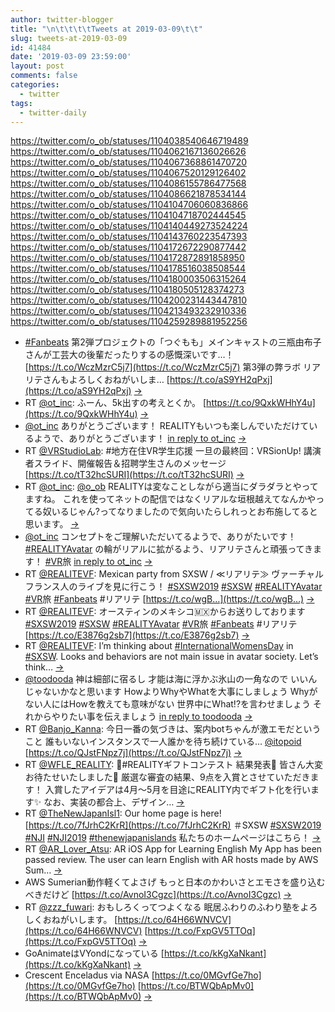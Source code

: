 ```yaml
---
author: twitter-blogger
title: "\n\t\t\t\tTweets at 2019-03-09\t\t"
slug: tweets-at-2019-03-09
id: 41484
date: '2019-03-09 23:59:00'
layout: post
comments: false
categories:
  - twitter
tags:
  - twitter-daily
---
```


https://twitter.com/o_ob/statuses/1104038540646719489 https://twitter.com/o_ob/statuses/1104062167136026626 https://twitter.com/o_ob/statuses/1104067368861470720 https://twitter.com/o_ob/statuses/1104067520129126402 https://twitter.com/o_ob/statuses/1104086155786477568 https://twitter.com/o_ob/statuses/1104086621878534144 https://twitter.com/o_ob/statuses/1104104706060836866 https://twitter.com/o_ob/statuses/1104104718702444545 https://twitter.com/o_ob/statuses/1104140449273524224 https://twitter.com/o_ob/statuses/1104143760223547393 https://twitter.com/o_ob/statuses/1104172672290877442 https://twitter.com/o_ob/statuses/1104172872891858950 https://twitter.com/o_ob/statuses/1104178516038508544 https://twitter.com/o_ob/statuses/1104180003506315264 https://twitter.com/o_ob/statuses/1104180505128374273 https://twitter.com/o_ob/statuses/1104200231443447810 https://twitter.com/o_ob/statuses/1104213493232910336 https://twitter.com/o_ob/statuses/1104259289881952256  

*   [#Fanbeats](https://twitter.com/search?q=%23Fanbeats&src=hash) 第2弾プロジェクトの「つぐもも」メインキャストの三瓶由布子さんが工芸大の後輩だったりするの感慨深いです…！ [https://t.co/WczMzrC5j7](https://t.co/WczMzrC5j7) 第3弾の弊ラボ リアリテさんもよろしくおねがいしま… [https://t.co/aS9YH2qPxj](https://t.co/aS9YH2qPxj) [->](https://twitter.com/o_ob/statuses/1104038540646719489)
*   RT [@ot_inc](https://twitter.com/ot_inc): ふーん、5k出すの考えとくか。 [https://t.co/9QxkWHhY4u](https://t.co/9QxkWHhY4u) [->](https://twitter.com/o_ob/statuses/1104062167136026626)
*   [@ot_inc](https://twitter.com/ot_inc) ありがとうございます！ REALITYもいつも楽しんでいただけているようで、ありがとうございます！ [in reply to ot_inc](https://twitter.com/ot_inc/statuses/1104060314084007936) [->](https://twitter.com/o_ob/statuses/1104067368861470720)
*   RT [@VRStudioLab](https://twitter.com/VRStudioLab): #地方在住VR学生応援 一旦の最終回：VRSionUp! 講演者スライド、開催報告＆招聘学生さんのメッセージ [https://t.co/tT32hcSURI](https://t.co/tT32hcSURI) [->](https://twitter.com/o_ob/statuses/1104067520129126402)
*   RT [@ot_inc](https://twitter.com/ot_inc): [@o_ob](https://twitter.com/o_ob) REALITYは変なことしながら適当にダラダラとやってますね。 これを使ってネットの配信ではなくリアルな垣根越えてなんかやってる奴いるじゃん?ってなりましたので気向いたらしれっとお布施してると思います。 [->](https://twitter.com/o_ob/statuses/1104086155786477568)
*   [@ot_inc](https://twitter.com/ot_inc) コンセプトをご理解いただいてるようで、ありがたいです！ [#REALITYAvatar](https://twitter.com/search?q=%23REALITYAvatar&src=hash) の輪がリアルに拡がるよう、リアリテさんと頑張ってきます！ [#VR](https://twitter.com/search?q=%23VR&src=hash)旅 [in reply to ot_inc](https://twitter.com/ot_inc/statuses/1104071821291184128) [->](https://twitter.com/o_ob/statuses/1104086621878534144)
*   RT [@REALITEVF](https://twitter.com/REALITEVF): Mexican party from SXSW / ≪リアリテ≫ ヴァーチャルフランス人のライブを見に行こう！ [#SXSW2019](https://twitter.com/search?q=%23SXSW2019&src=hash) [#SXSW](https://twitter.com/search?q=%23SXSW&src=hash) [#REALITYAvatar](https://twitter.com/search?q=%23REALITYAvatar&src=hash) [#VR](https://twitter.com/search?q=%23VR&src=hash)旅 [#Fanbeats](https://twitter.com/search?q=%23Fanbeats&src=hash) #リアリテ [https://t.co/wgB…](https://t.co/wgB…) [->](https://twitter.com/o_ob/statuses/1104104706060836866)
*   RT [@REALITEVF](https://twitter.com/REALITEVF): オースティンのメキシコ🇲🇽からお送りしております [#SXSW2019](https://twitter.com/search?q=%23SXSW2019&src=hash) [#SXSW](https://twitter.com/search?q=%23SXSW&src=hash) [#REALITYAvatar](https://twitter.com/search?q=%23REALITYAvatar&src=hash) [#VR](https://twitter.com/search?q=%23VR&src=hash)旅 [#Fanbeats](https://twitter.com/search?q=%23Fanbeats&src=hash) #リアリテ [https://t.co/E3876g2sb7](https://t.co/E3876g2sb7) [->](https://twitter.com/o_ob/statuses/1104104718702444545)
*   RT [@REALITEVF](https://twitter.com/REALITEVF): I’m thinking about [#InternationalWomensDay](https://twitter.com/search?q=%23InternationalWomensDay&src=hash) in [#SXSW](https://twitter.com/search?q=%23SXSW&src=hash). Looks and behaviors are not main issue in avatar society. Let’s think… [->](https://twitter.com/o_ob/statuses/1104140449273524224)
*   [@toodooda](https://twitter.com/toodooda) 神は細部に宿るし 才能は海に浮かぶ氷山の一角なので いいんじゃないかなと思います HowよりWhyやWhatを大事にしましょう Whyがない人にはHowを教えても意味がない 世界中にWhat!?を言わせましょう それからやりたい事を伝えましょう [in reply to toodooda](https://twitter.com/toodooda/statuses/1104140337621024768) [->](https://twitter.com/o_ob/statuses/1104143760223547393)
*   RT [@Banjo_Kanna](https://twitter.com/Banjo_Kanna): 今日一番の気づきは、案内botちゃんが激エモだということ 誰もいないインスタンスで一人誰かを待ち続けている… [@itopoid](https://twitter.com/itopoid) [https://t.co/QJstFNpz7j](https://t.co/QJstFNpz7j) [->](https://twitter.com/o_ob/statuses/1104172672290877442)
*   RT [@WFLE_REALITY](https://twitter.com/WFLE_REALITY): 🎁#REALITYギフトコンテスト 結果発表🎁 皆さん大変お待たせいたしました🙇 厳選な審査の結果、9点を入賞とさせていただきます！ 入賞したアイデアは4月〜5月を目途にREALITY内でギフト化を行います✨ なお、実装の都合上、デザイン… [->](https://twitter.com/o_ob/statuses/1104172872891858950)
*   RT [@TheNewJapanIsl1](https://twitter.com/TheNewJapanIsl1): Our home page is here! [https://t.co/7fJrhC2KrR](https://t.co/7fJrhC2KrR) ＃SXSW [#SXSW2019](https://twitter.com/search?q=%23SXSW2019&src=hash) [#NJI](https://twitter.com/search?q=%23NJI&src=hash) [#NJI2019](https://twitter.com/search?q=%23NJI2019&src=hash) [#thenewjapanislands](https://twitter.com/search?q=%23thenewjapanislands&src=hash) 私たちのホームページはこちら！ [->](https://twitter.com/o_ob/statuses/1104178516038508544)
*   RT [@AR_Lover_Atsu](https://twitter.com/AR_Lover_Atsu): AR iOS App for Learning English My App has been passed review. The user can learn English with AR hosts made by AWS Sum… [->](https://twitter.com/o_ob/statuses/1104180003506315264)
*   AWS Sumerian動作軽くてよさげ もっと日本のかわいさとエモさを盛り込むべきだけど [https://t.co/AvnoI3Cgzc](https://t.co/AvnoI3Cgzc) [->](https://twitter.com/o_ob/statuses/1104180505128374273)
*   RT [@zzz_fuwari](https://twitter.com/zzz_fuwari): おもしろくってつよくなる 眠居ふわりのふわり塾をよろしくおねがいします。 [https://t.co/64H66WNVCV](https://t.co/64H66WNVCV) [https://t.co/FxpGV5TTOq](https://t.co/FxpGV5TTOq) [->](https://twitter.com/o_ob/statuses/1104200231443447810)
*   GoAnimateはVYondになっている [https://t.co/kKgXaNkant](https://t.co/kKgXaNkant) [->](https://twitter.com/o_ob/statuses/1104213493232910336)
*   Crescent Enceladus via NASA [https://t.co/0MGvfGe7ho](https://t.co/0MGvfGe7ho) [https://t.co/BTWQbApMv0](https://t.co/BTWQbApMv0) [->](https://twitter.com/o_ob/statuses/1104259289881952256)